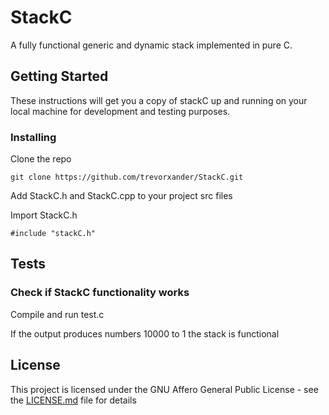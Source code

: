# StackC

A fully functional generic and dynamic stack implemented in pure C.

## Getting Started

These instructions will get you a copy of stackC up and running on your local machine for development and testing purposes.

### Installing

Clone the repo

```
git clone https://github.com/trevorxander/StackC.git
```

Add StackC.h and StackC.cpp to your project src files 

Import StackC.h 

```
#include "stackC.h"
```

## Tests
### Check if StackC functionality works

Compile and run test.c

If the output produces numbers 10000 to 1 the stack is functional

## License

This project is licensed under the GNU Affero General Public License - see the [LICENSE.md](LICENSE.md) file for details

